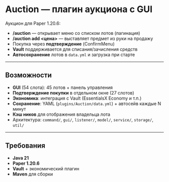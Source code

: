 # Auction — плагин аукциона с GUI

Аукцион для Paper 1.20.6:
- **/auction** — открывает меню со списком лотов (пагинация)
- **/auction add \<цена>** — выставляет предмет из руки на продажу
- Покупка через **подтверждение** (ConfirmMenu)
- **Vault** поддерживается для списания/зачисления средств
- **Автосохранение** лотов в `data.yml` и загрузка при старте

---

## Возможности
- **GUI** (54 слота): 45 лотов + панель управления  
- **Подтверждение покупки** в отдельном окне (27 слотов)  
- **Экономика**: интеграция с Vault (EssentialsX Economy и т.п.)  
- **Сохранение**: YAML (`plugins/Auction/data.yml`) + автосейв каждые N минут  
- **Кэш ников** для отображения владельца лота  
- Архитектура: `command/`, `gui/`, `listener/`, `model/`, `service/`, `storage/`, `util/`

---

## Требования
- **Java 21**
- **Paper 1.20.6**
- **Vault** + экономический плагин
- **Maven** для сборки
